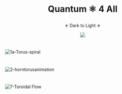 # <p align="center">  Quantum ⚛︎ 4 All <p/>

<p align="center"> ✭ Dark to Light ✭ <p/>

<p align="center">
<img src="https://user-images.githubusercontent.com/113218619/234465247-f663de8d-04ec-4310-96ec-653ba01e7614.gif" />
<p/>

#

![1a-Torus-spiral](https://user-images.githubusercontent.com/113218619/235283776-ff56fa61-2a9c-47e0-bbcf-0e1941e3e9fc.gif)

#

![2-horntorusanimation](https://user-images.githubusercontent.com/113218619/235283809-753a6660-ae6e-4fe8-9609-bfd6c221a13d.gif)

#

![7-Toroidal Flow](https://user-images.githubusercontent.com/113218619/235283848-cf68e5d9-aebc-4314-bf7c-2a184b1897c5.gif)
